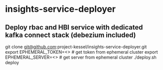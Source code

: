 # insights-service-deployer


## Deploy rbac and HBI service with dedicated kafka connect stack (debezium included)

git clone git@github.com:project-kessel/insights-service-deployer.git
export EPHEMERAL_TOKEN=<> # get token from ephemeral cluster
export EPHEMERAL_SERVER=<> # get server from ephemeral cluster
./deploy.sh deploy

